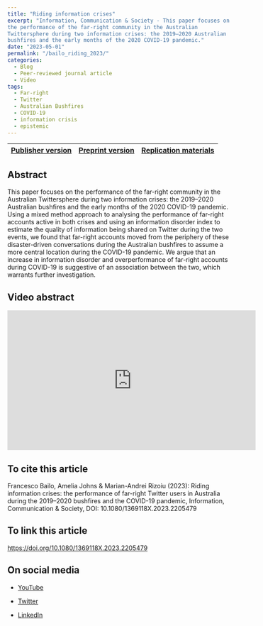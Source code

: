 ```yaml
---
title: "Riding information crises"
excerpt: "Information, Communication & Society - This paper focuses on
the performance of the far-right community in the Australian
Twittersphere during two information crises: the 2019–2020 Australian
bushfires and the early months of the 2020 COVID-19 pandemic."
date: "2023-05-01"
permalink: "/bailo_riding_2023/"
categories:
  - Blog
  - Peer-reviewed journal article
  - Video
tags:
  - Far-right
  - Twitter
  - Australian Bushfires
  - COVID-19
  - information crisis
  - epistemic
---
```


|[Publisher version](https://doi.org/10.1080/1369118X.2023.2205479)| [Preprint version](https://ssrn.com/abstract=4424096) | [Replication materials](https://doi.org/10.7910/DVN/QN1LUZ)|
|-|-|-|

## Abstract

This paper focuses on the performance of the far-right community in
the Australian Twittersphere during two information crises: the
2019–2020 Australian bushfires and the early months of the 2020
COVID-19 pandemic. Using a mixed method approach to analysing the
performance of far-right accounts active in both crises and using an
information disorder index to estimate the quality of information
being shared on Twitter during the two events, we found that far-right
accounts moved from the periphery of these disaster-driven
conversations during the Australian bushfires to assume a more central
location during the COVID-19 pandemic. We argue that an increase in
information disorder and overperformance of far-right accounts during
COVID-19 is suggestive of an association between the two, which
warrants further investigation.

## Video abstract

<iframe width="560" height="315"
src="https://www.youtube.com/embed/XxOh8UOKgmQ" title="YouTube video
player" frameborder="0" allow="accelerometer; autoplay;
clipboard-write; encrypted-media; gyroscope; picture-in-picture;
web-share" allowfullscreen></iframe>

## To cite this article

Francesco Bailo, Amelia Johns &
Marian-Andrei Rizoiu (2023): Riding information crises: the
performance of far-right Twitter users in Australia during the
2019–2020 bushfires and the COVID-19 pandemic, Information,
Communication & Society, DOI: 10.1080/1369118X.2023.2205479 

## To link this article

https://doi.org/10.1080/1369118X.2023.2205479

## On social media 

* [YouTube](/2023/05/08/youtube-riding-informaton-crisis/)

* [Twitter](/2023/05/01/twitter-riding-informaton-crisis/)

* [LinkedIn](/2023/05/01/linkedin-riding-informaton-crisis/)




